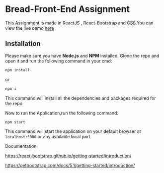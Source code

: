 # Bread-Front-End Assignment

This Assignment is made in ReactJS , React-Bootstrap and CSS.You can view the live demo [here](https://bread-assignment.vercel.app/)

## Installation

Please make sure you have **Node.js** and **NPM** installed.
Clone the repo and open it and run the following command in your cmd:

```bash
npm install
```
or
```bash
npm i
```
This command will install all the dependencies and packages required for the repo

Now to run the Application,run the following command:

```
npm start
```
This command will start the application on your default browser at ```localhost:3000``` or any available local port.

Documentation

<a>https://react-bootstrap.github.io/getting-started/introduction/</a>

<a>https://getbootstrap.com/docs/5.1/getting-started/introduction/</a>





